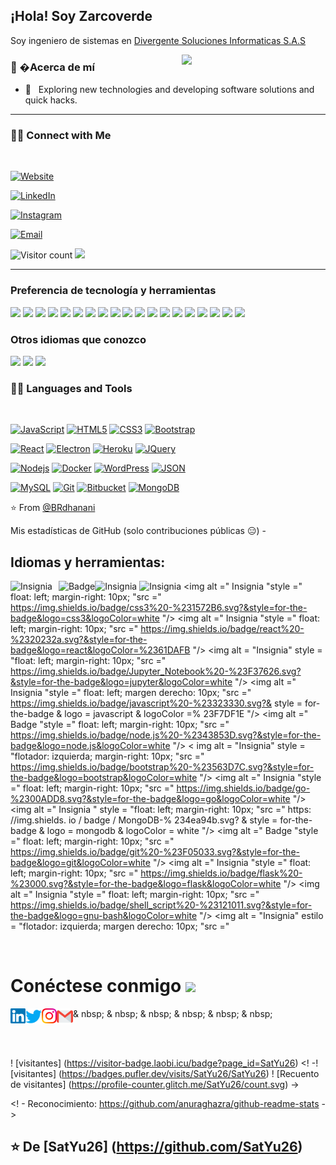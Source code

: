 ### <h2>¡Hola! Soy Zarcoverde</h2>

Soy ingeniero de sistemas en <a href="https://www.divergente.net.co/"> Divergente Soluciones Informaticas S.A.S </a>

<img align='right' src ="https://user-images.githubusercontent.com/31412501/118694241-7db51780-b7d1-11eb-9368-e97f2fed3ad9.png" width="230">

<h3>👨 �Acerca de mí</h3>

- 🤔 &nbsp; Exploring new technologies and developing software solutions and quick hacks.

<hr>

<h3> 🤝🏻 Connect with Me </h3>

<br>

<p align="center">

<a href="https://shivammalpani.netlify.app/"><img alt="Website" src="https://img.shields.io/badge/shivammalpani.netlify.app-black?style=flat-square&logo=google-chrome"></a>

<a href="https://www.linkedin.com/in/shivam-malpani-47a379198/"><img alt="LinkedIn" src="https://img.shields.io/badge/LinkedIn-Shivam%20Malpani-blue?style=flat-square&logo=linkedin"></a>

<a href="https://www.instagram.com/i__disbalance/"><img alt="Instagram" src="https://img.shields.io/badge/Instagram-i__disbalance-black?style=flat-square&logo=instagram"></a>

<a href="mailto:shivammalpani111@gmail.com"><img alt="Email" src="https://img.shields.io/badge/Email-shivammalpani111@gmail.com-blue?style=flat-square&logo=gmail"></a>

</p>

![Visitor count](https://visitor-badge.laobi.icu/badge?page_id=shivam0110.shivam0110)   <img src="https://media.giphy.com/media/dxn6fRlTIShoeBr69N/giphy.gif" width="30">

<hr>

### Preferencia de tecnología y herramientas

<img src = "https://img.shields.io/badge/-HTML5-E34F26?style=flat&logo=html5&logoColor=white"> <img src = "https://img.shields.io/badge/-CSS3 -1572B6? Style = flat & logo = css3 & logoColor = white ">
<img src = "https://img.shields.io/badge/-Bootstrap-563D7C?style=flat&logo=bootstrap&logoColor=white">
<img src = "https://img.shields.io/badge/-JavaScript-eed718?style=flat&logo=javascript&logoColor=ffffff">
<img src = "https://img.shields.io/badge/-Sass-cc6699?style=flat&logo=sass&logoColor=ffffff">
<img src = "https://img.shields.io/badge/-React-000000?style=flat&logo=react&logoColor=00c8ff">
<img src = "https://img.shields.io/badge/-MongoDB-4DB33D?style=flat&logo=mongodb&logoColor=FFFFFF">
<img src = "https://img.shields.io/badge/-GraphQL-e535ab?style=flat&logo=graphql&logoColor=FFFFFF">
<img src = "https://img.shields.io/badge/-MySQL-F29111?style=flat&logo=mysql&logoColor=FFFFFF">
<img src = "https://img.shields.io/badge/-Express.js-787878?style=flat">
<img src = "https://img.shields.io/badge/-Node.js-3C873A?style=flat&logo=Node.js&logoColor=white">
<img src = "https://img.shields.io/badge/-Firebase-FFA611?style=flat&logo=firebase&logoColor=FFFFFF">
<img src = "http://img.shields.io/badge/-Google%20Cloud%20Platform-4285F4?style=flat&logo=google%20cloud&logoColor=white">
<img src = "https://img.shields.io/badge/-Progressive Web Apps-5A0FC8? style = flat">
<img src = "http://img.shields.io/badge/-Git-F1502F?style=flat&logo=git&logoColor=FFFFFF">
<img src = "http://img.shields.io/badge/-Github-000000?style=flat&logo=github&logoColor=FFFFFF">
<img src = "http://img.shields.io/badge/-VS%20Code-007ACC?style=flat&logo=visual%20studio%20code&logoColor=white">
<img src = "http://img.shields.io/badge/-Heroku-430098?style=flat&logo=heroku&logoColor=white">
<img src = "http://img.shields.io/badge/-Vercel-black?style=flat&logo=vercel&logoColor=white">

### Otros idiomas que conozco
<img src = "http://img.shields.io/badge/-Java-F89820?style=flat&logo=java&logoColor=white"> <img src = "https://img.shields.io/badge/-C % 20 &% 20C ++ - 659ad2? Style = flat & logo = c% 2B% 2B & logoColor = ffffff "> <img src =" https://img.shields.io/badge/-Python-black?style=flat&logo=python&logoColor=white " > 




### 👨‍💻 Languages and Tools

<br />

[![JavaScript](https://img.shields.io/badge/-JavaScript-black?style=flat&logo=javascript&link=https://github.com/BRdhanani)](https://github.com/BRdhanani) 
[![HTML5](https://img.shields.io/badge/-HTML5-E34F26?style=flat&logo=html5&logoColor=white&link=https://github.com/BRdhanani)](https://github.com/BRdhanani) 
[![CSS3](https://img.shields.io/badge/-CSS3-1572B6?style=flat&logo=css3&link=https://github.com/BRdhanani)](https://github.com/BRdhanani) 
[![Bootstrap](https://img.shields.io/badge/-Bootstrap-563D7C?style=flat&logo=bootstrap&link=https://github.com/BRdhanani)](https://github.com/BRdhanani) 

[![React](https://img.shields.io/badge/-React-black?style=flat&logo=react&link=https://github.com/BRdhanani)](https://github.com/BRdhanani) 
[![Electron](https://img.shields.io/badge/-Electron-gray?style=flat&logo=electron&link=https://github.com/BRdhanani)](https://github.com/BRdhanani) 
[![Heroku](https://img.shields.io/badge/-Heroku-gray?style=flat&logo=heroku&link=https://github.com/BRdhanani)](https://github.com/BRdhanani) 
[![JQuery](https://img.shields.io/badge/-JQuery-blue?style=flat&logo=jquery&link=https://github.com/BRdhanani)](https://github.com/BRdhanani) 

[![Nodejs](https://img.shields.io/badge/-Nodejs-green?style=flat&logo=Node.js&link=https://github.com/BRdhanani)](https://github.com/BRdhanani) 
[![Docker](https://img.shields.io/badge/-Docker-black?style=flat&logo=docker&link=https://github.com/BRdhanani)](https://github.com/BRdhanani) 
[![WordPress](https://img.shields.io/badge/-WordPress-blue?style=flat&logo=wordpress&link=https://github.com/BRdhanani)](https://github.com/BRdhanani) 
[![JSON](https://img.shields.io/badge/-json-02569B?style=flat&logo=json&link=https://github.com/BRdhanani)](https://github.com/BRdhanani)

[![MySQL](https://img.shields.io/badge/-MySQL-black?style=flat&logo=mysql&link=https://github.com/BRdhanani)](https://github.com/BRdhanani)
[![Git](https://img.shields.io/badge/-Git-black?style=flat&logo=git&link=https://github.com/BRdhanani)](https://github.com/BRdhanani) 
[![Bitbucket](https://img.shields.io/badge/-Bitbucket-blue?style=flat&logo=bitbucket&link=https://github.com/BRdhanani)](https://github.com/BRdhanani)
[![MongoDB](https://img.shields.io/badge/-MongoDB-FCA121?style=flat&logo=mongodb&link=https://github.com/BRdhanani)](https://gitlab.com/BRdhanani) 

⭐️ From [@BRdhanani](https://github.com/BRdhanani)

Mis estadísticas de GitHub (solo contribuciones públicas 😑) -



## Idiomas y herramientas:

<img alt = "Insignia" style = "float: left; margin-right: 10px;" src = "https://img.shields.io/badge/python%20-%2314354C.svg?&style=for-the-badge&logo=python&logoColor=white" /> <img alt = "Insignia" style = "flotador: izquierda; margen derecho: 10px; " src = "https://img.shields.io/badge/dart-%230175C2.svg?&style=for-the-badge&logo=dart&logoColor=white" /> <img alt = "Insignia" style = "flotador: izquierda; margen derecho: 10px; " src = "https://img.shields.io/badge/Flutter-%2302569B.svg?&style=for-the-badge&logo=flutter&logoColor=white" /> <img alt = "Badge" style = "float: left; margen derecho: 10px; " src = "https://img.shields.io/badge/html5%20-%23E34F26.svg?&style=for-the-badge&logo=html5& logoColor = white "/> <img alt =" Insignia "style =" float: left; margin-right: 10px; "src =" https://img.shields.io/badge/css3%20-%231572B6.svg?&style=for-the-badge&logo=css3&logoColor=white "/> <img alt =" Insignia "style =" float: left; margin-right: 10px; "src =" https://img.shields.io/badge/react%20-%2320232a.svg?&style=for-the-badge&logo=react&logoColor=%2361DAFB "/> <img alt = "Insignia" style = "float: left; margin-right: 10px; "src =" https://img.shields.io/badge/Jupyter_Notebook%20-%23F37626.svg?&style=for-the-badge&logo=jupyter&logoColor=white "/> <img alt =" Insignia "style =" float: left; margen derecho: 10px; "src =" https://img.shields.io/badge/javascript%20-%23323330.svg?& style = for-the-badge & logo = javascript & logoColor =% 23F7DF1E "/> <img alt =" Badge "style =" float: left; margin-right: 10px; "src =" https://img.shields.io/badge/node.js%20-%2343853D.svg?&style=for-the-badge&logo=node.js&logoColor=white "/> < img alt = "Insignia" style = "flotador: izquierda; margin-right: 10px; "src =" https://img.shields.io/badge/bootstrap%20-%23563D7C.svg?&style=for-the-badge&logo=bootstrap&logoColor=white "/> <img alt =" Insignia "style =" float: left; margin-right: 10px; "src =" https://img.shields.io/badge/go-%2300ADD8.svg?&style=for-the-badge&logo=go&logoColor=white "/> <img alt =" Insignia " style = "float: left; margin-right: 10px; "src =" https: //img.shields. io / badge / MongoDB-% 234ea94b.svg? & style = for-the-badge & logo = mongodb & logoColor = white "/> <img alt =" Badge "style =" float: left; margin-right: 10px; "src =" https://img.shields.io/badge/git%20-%23F05033.svg?&style=for-the-badge&logo=git&logoColor=white "/> <img alt =" Insignia "style =" float: left; margin-right: 10px; "src =" https://img.shields.io/badge/flask%20-%23000.svg?&style=for-the-badge&logo=flask&logoColor=white "/> <img alt =" Insignia "style =" float: left; margin-right: 10px; "src =" https://img.shields.io/badge/shell_script%20-%23121011.svg?&style=for-the-badge&logo=gnu-bash&logoColor=white "/> <img alt = "Insignia" estilo = "flotador: izquierda; margen derecho: 10px; "src ="

<br>
  
  # Conéctese conmigo <img src = "https://github.com/SatYu26/SatYu26/blob/master/Assets/Handshake.gif" height = "32px">

  <a href="https://www.linkedin.com/in/satyam-goyal26/">
    <img align = "left" alt = "Satyam Goyal | Linkedin" width = "24px" src = "https://github.com/SatYu26/SatYu26/blob/master/Assets/Linkedin.svg" />
  </a> & nbsp; & nbsp;
  <a href="https://twitter.com/SatYug26">
    <img align = "left" alt = "Satyam Goyal | Twitter" width = "26px" src = "https://github.com/SatYu26/SatYu26/blob/master/Assets/Twitter.svg" />
  </a> & nbsp; & nbsp;
  <a href="https://www.instagram.com/satyu.26/">
    <img align = "left" alt = "Satyam Goyal | Instagram" width = "24px" src = "https://github.com/SatYu26/SatYu26/blob/master/Assets/Instagram.svg" />
  </a> & nbsp; & nbsp;
  <a href="mailto:goyalsatyam8@gmail.com">
    <img align = "left" alt = "Satyam Goyal | Gmail" width = "26px" src = "https://github.com/SatYu26/SatYu26/blob/master/Assets/Gmail.svg" />
  </a>


<br> <br>

! [visitantes] (https://visitor-badge.laobi.icu/badge?page_id=SatYu26)
<! -! [visitantes] (https://badges.pufler.dev/visits/SatYu26/SatYu26)
! [Recuento de visitantes] (https://profile-counter.glitch.me/SatYu26/count.svg) ->


<! - Reconocimiento: https://github.com/anuraghazra/github-readme-stats ->



## ⭐️ De [SatYu26] (https://github.com/SatYu26)

